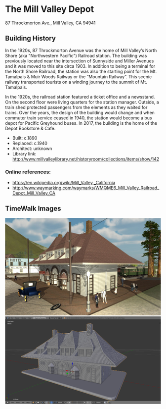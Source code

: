 # The Mill Valley Depot
87 Throckmorton Ave., Mill Valley, CA 94941

## Building History

In the 1920s, 87 Throckmorton Avenue was the home of Mill Valley’s North Shore (aka "Northwestern Pacific") Railroad station. The building was previously located near the intersection of Sunnyside and Miller Avenues and it was moved to this site circa 1903. In addition to being a terminal for the North Shore Railroad, the station was also the starting point for the Mt. Tamalpais & Muir Woods Railway or the “Mountain Railway”. This scenic railway transported tourists on a winding journey to the summit of Mt. Tamalpais. 

In the 1920s, the railroad station featured a ticket office and a newsstand. On the second floor were living quarters for the station manager. Outside, a train shed protected passengers from the elements as they waited for trains. Over the years, the design of the building would change and when commuter train service ceased in 1940, the station would become a bus depot for Pacific Greyhound buses. In 2017, the building is the home of the Depot Bookstore & Cafe.

- Built: c.1890
- Replaced: c.1940
- Architect: unknown
- Library link: http://www.millvalleylibrary.net/historyroom/collections/items/show/142


### Online references:
- https://en.wikipedia.org/wiki/Mill_Valley,_California
- http://www.waymarking.com/waymarks/WMQME6_Mill_Valley_Railroad_Depot_Mill_Valley_CA

## TimeWalk Images

![TimeWalk Unity Model](https://github.com/TimeWalkOrg/building-mill-valley-ca-train-depot/blob/master/Depot%20-%20TimeWalk%20Unity%20model.JPG)
![3D Printer Model](https://github.com/TimeWalkOrg/building-mill-valley-ca-train-depot/blob/master/Depot%203D%20Printer%20Model.png)

